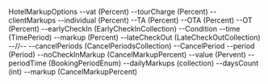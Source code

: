 HotelMarkupOptions
    --vat (Percent)
    --tourCharge (Percent)
    --clientMarkups
        --individual (Percent)
        --TA (Percent)
        --OTA (Percent)
        --OT (Percent)
    --earlyCheckIn (EarlyCheckInCollection)
        --Condition
            --time (TimePeriod)
            --markup (Percent)
    --lateCheckOut (LateCheckOutCollection)
        --//--
    --cancelPeriods (CancelPeriodsCollection)
        --CancelPeriod
            --period (Period)
            --noCheckInMarkup (CancelMarkupPercent)
                --value (Pervent)
                --periodTime (BookingPeriodEnum)
            --dailyMarkups (collection)
                --daysCount (int)
                --markup (CancelMarkupPercent)